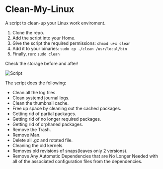 # Clean-My-Linux
A script to clean-up your Linux work enviroment.

1. Clone the repo.
2. Add the script into your Home.
3. Give the script the required permissions: `chmod u+x clean`
4. Add it to your binaries: `sudo cp ./clean /usr/local/bin`
3. Finally, run: `sudo clean`

Check the storage before and after!

![Script](https://user-images.githubusercontent.com/56788883/146991100-f4741c68-3769-42bc-9542-bc72a312b603.png)


The script does the following: 
- Clean all the log files.
- Clean systemd journal logs.
- Clean the thumbnail cache.
- Free up space by cleaning out the cached packages.
- Getting rid of partial packages.
- Getting rid of no longer required packages.
- Getting rid of orphaned packages.
- Remove the Trash.
- Remove Man.
- Delete all .gz and rotated file.
- Cleaning the old kernels.
- Removes old revisions of snaps(leaves only 2 versions).
- Remove Any Automatic Dependencies that are No Longer Needed with all of the associated configuration files from the dependencies.

